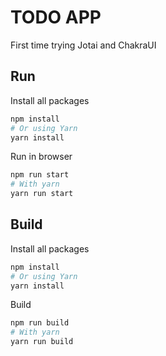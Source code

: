 # TODO APP
First time trying Jotai and ChakraUI

## Run

Install all packages
```bash
npm install
# Or using Yarn
yarn install
```

Run in browser
```bash
npm run start
# With yarn
yarn run start 
```

## Build

Install all packages
```bash
npm install
# Or using Yarn
yarn install
```
Build
```bash
npm run build
# With yarn
yarn run build
```
